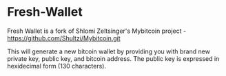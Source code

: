 # Fresh-Wallet

Fresh Wallet is a fork of Shlomi Zeltsinger's Mybitcoin project - https://github.com/Shultzi/Mybitcoin.git

This will generate a new bitcoin wallet by providing you with brand new private key, public key, and bitcoin address. The public key is expressed in hexidecimal form (130 characters).
